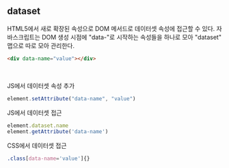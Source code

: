 ## dataset
HTML5에서 새로 확장된 속성으로 DOM 메서드로 데이터셋 속성에 접근할 수 있다. 자바스크립트는 DOM 생성 시점에 "data-"로 시작하는 속성들을 하나로 모아 "dataset" 맵으로 따로 모아 관리한다. 

```html
<div data-name="value"></div>
```

<br/>

JS에서 데이터셋 속성 추가
```js
element.setAttribute("data-name", "value")
```

JS에서 데이터셋 접근
```js
element.dataset.name
element.getAttribute('data-name')

```

CSS에서 데이터셋 접근
```css
.class[data-name='value']{}
```

